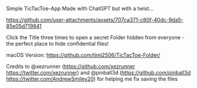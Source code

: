 Simple TicTacToe-App Made with ChatGPT but with a twist...



https://github.com/user-attachments/assets/707ca371-c80f-40dc-9da5-85e05d719841

Click the Title three times to open a secret Folder hidden from everyone - the perfect place to hide confidential files!

macOS Version: https://github.com/timi2506/TicTacToe-Folder/

Credits to @xezrunner (https://github.com/xezrunner https://twitter.com/xezrunner) and @pinball3d (https://github.com/pinball3d https://twitter.com/AndrewSmiley20) for helping me fix saving the files
